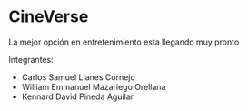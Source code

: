 # CineVerse

La mejor opción en entretenimiento esta llegando muy pronto

Integrantes:
- Carlos Samuel Llanes Cornejo
- William Emmanuel Mazariego Orellana
- Kennard David Pineda Aguilar


